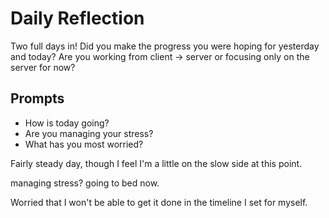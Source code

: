 # Daily Reflection
Two full days in! Did you make the progress you were hoping for yesterday and today? Are you working from client -> server or focusing only on the server for now?  

## Prompts
- How is today going? 
- Are you managing your stress?
- What has you most worried?

Fairly steady day, though I feel I'm a little on the slow side at this point.

managing stress? going to bed now.

Worried that I won't be able to get it done in the timeline I set for myself. 